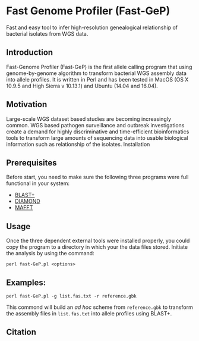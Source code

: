 # Fast Genome Profiler (Fast-GeP)
Fast and easy tool to infer high-resolution genealogical relationship of bacterial isolates from WGS data.

## Introduction

Fast-Genome Profiler (Fast-GeP) is the first allele calling program that using genome-by-genome algorithm to transform bacterial WGS assembly data into allele profiles. 
It is written in Perl and has been tested in MacOS (OS X 10.9.5 and High Sierra v 10.13.1) and Ubuntu (14.04 and 16.04).

## Motivation
Large-scale WGS dataset based studies are becoming increasingly common. WGS based pathogen surveillance and outbreak investigations create a demand for highly discriminative and time-efficient bioinformatics tools to transform large amounts of sequencing data into usable biological information such as relationship of the isolates.
Installation

## Prerequisites
Before start, you need to make sure the following three programs were full functional in your system:
   * [BLAST+](https://ftp.ncbi.nlm.nih.gov/blast/executables/blast+/LATEST/)
   * [DIAMOND](https://github.com/bbuchfink/diamond)
   * [MAFFT](https://mafft.cbrc.jp/alignment/software/)

## Usage
Once the three dependent external tools were installed properly, you could copy the program to a directory in which your the data files stored. 
Initiate the analysis by using the command: 

    perl fast-GeP.pl <options>
    
## Examples:
    perl fast-GeP.pl -g list.fas.txt -r reference.gbk

This commond will build an _ad hoc_ scheme from `reference.gbk` to transform the assembly files in `list.fas.txt` into allele profiles using BLAST+.

## Citation




